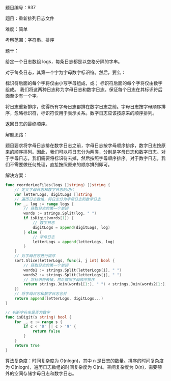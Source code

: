 题目编号：937

题目：重新排列日志文件

难度：简单

考察范围：字符串、排序

题干：

给定一个日志数组 logs，每条日志都是以空格分隔的字串。

对于每条日志，其第一个字为字母数字标识符。然后，要么：

标识符后面的每个字将仅由小写字母组成，或；
标识符后面的每个字将仅由数字组成。
我们将这两种日志称为字母日志和数字日志。保证每个日志在其标识符后面至少有一个字。

将日志重新排序，使得所有字母日志都排在数字日志之前。字母日志按字母顺序排序，忽略标识符，标识符仅用于表示关系。数字日志应该按原来的顺序排列。

返回日志的最终顺序。

解题思路：

题目要求将字母日志排在数字日志之前，字母日志按字母顺序排序，数字日志按原来的顺序排列。因此，我们可以将日志分为两类，分别是字母日志和数字日志。对于字母日志，我们需要将标识符去掉，然后按照字母顺序排序。对于数字日志，我们不需要做任何处理，直接按照原来的顺序排列即可。

解决方案：

```go
func reorderLogFiles(logs []string) []string {
    // 定义字母日志和数字日志的切片
    var letterLogs, digitLogs []string
    // 遍历日志数组，将日志分为字母日志和数字日志
    for _, log := range logs {
        // 获取日志的第一个单词
        words := strings.Split(log, " ")
        if isDigit(words[1]) {
            // 数字日志
            digitLogs = append(digitLogs, log)
        } else {
            // 字母日志
            letterLogs = append(letterLogs, log)
        }
    }
    // 对字母日志进行排序
    sort.Slice(letterLogs, func(i, j int) bool {
        // 获取日志的第一个单词
        words1 := strings.Split(letterLogs[i], " ")
        words2 := strings.Split(letterLogs[j], " ")
        // 将标识符去掉，然后按照字母顺序排序
        return strings.Join(words1[1:], " ") < strings.Join(words2[1:], " ")
    })
    // 将字母日志和数字日志合并
    return append(letterLogs, digitLogs...)
}

// 判断字符串是否为数字
func isDigit(s string) bool {
    for _, c := range s {
        if c < '0' || c > '9' {
            return false
        }
    }
    return true
}
```

算法复杂度：时间复杂度为 O(nlogn)，其中 n 是日志的数量。排序的时间复杂度为 O(nlogn)，遍历日志数组的时间复杂度为 O(n)。空间复杂度为 O(n)，需要额外的空间存储字母日志和数字日志。